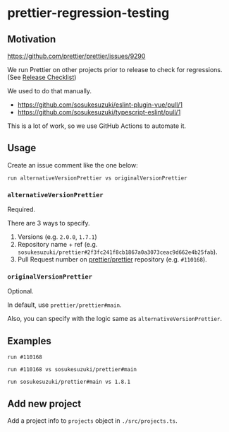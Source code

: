 # prettier-regression-testing

## Motivation

https://github.com/prettier/prettier/issues/9290

We run Prettier on other projects prior to release to check for regressions. (See [Release Checklist](https://github.com/prettier/prettier/wiki/Release-Checklist))

We used to do that manually.

- https://github.com/sosukesuzuki/eslint-plugin-vue/pull/1
- https://github.com/sosukesuzuki/typescript-eslint/pull/1

This is a lot of work, so we use GitHub Actions to automate it.

## Usage

Create an issue comment like the one below:

```
run alternativeVersionPrettier vs originalVersionPrettier
```

### `alternativeVersionPrettier`

Required.

There are 3 ways to specify.

1. Versions (e.g. `2.0.0`, `1.7.1`)
2. Repository name + ref (e.g. `sosukesuzuki/prettier#2f3fc241f8cb1867a0a3073ceac9d662e4b25fab`).
3. Pull Request number on [prettier/prettier](https://github.com/prettier/prettier) repository (e.g. `#110168`).

### `originalVersionPrettier`

Optional.

In default, use `prettier/prettier#main`.

Also, you can specify with the logic same as `alternativeVersionPrettier`.

## Examples

```
run #110168
```

```
run #110168 vs sosukesuzuki/prettier#main
```

```
run sosukesuzuki/prettier#main vs 1.8.1
```

## Add new project

Add a project info to `projects` object in `./src/projects.ts`.
